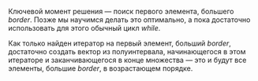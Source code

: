 Ключевой момент решения — поиск первого элемента, большего *border*. Позже мы научимся делать это оптимально, а пока достаточно использовать для этого обычный цикл *while*.

Как только найден итератор на первый элемент, больший *border*, достаточно создать вектор из полуинтервала, начинающегося в этом итераторе и заканчивающегося в конце множества — это и будут все элементы, большие *border*, в возрастающем порядке.